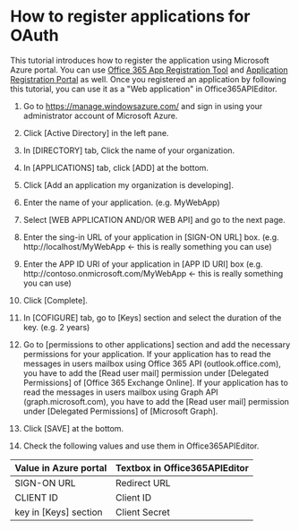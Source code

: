 # How to register applications for OAuth

This tutorial introduces how to register the application using Microsoft Azure portal. You can use [Office 365 App Registration Tool](http://dev.office.com/app-registration) and [Application Registration Portal](https://apps.dev.microsoft.com) as well.
Once you registered an application by following this tutorial, you can use it as a "Web application" in Office365APIEditor.

1. Go to https://manage.windowsazure.com/ and sign in using your administrator account of Microsoft Azure.

2. Click [Active Directory] in the left pane.

3. In [DIRECTORY] tab, Click the name of your organization.

4. In [APPLICATIONS] tab, click [ADD] at the bottom.

5. Click [Add an application my organization is developing].

6. Enter the name of your application. (e.g. MyWebApp)

7. Select [WEB APPLICATION AND/OR WEB API] and go to the next page.

8. Enter the sing-in URL of your application in [SIGN-ON URL] box. (e.g. http&#58;<span></span>//localhost/MyWebApp <- this is really something you can use)

9. Enter the APP ID URI of your application in [APP ID URI] box (e.g. http&#58;<span></span>//contoso.onmicrosoft.com/MyWebApp <- this is really something you can use)

10. Click [Complete].

11. In [COFIGURE] tab, go to [Keys] section and select the duration of the key. (e.g. 2 years)

12. Go to [permissions to other applications] section and add the necessary permissions for your application.
If your application has to read the messages in users mailbox using Office 365 API (outlook.office.com), you have to add the [Read user mail] permission under [Delegated Permissions] of [Office 365 Exchange Online].
If your application has to read the messages in users mailbox using Graph API (graph.microsoft.com), you have to add the [Read user mail] permission under [Delegated Permissions] of [Microsoft Graph].

13. Click [SAVE] at the bottom.

14. Check the following values and use them in Office365APIEditor.

| Value in Azure portal | Textbox in Office365APIEditor |  
|:----------------------|-------------------------------|  
|SIGN-ON URL            |Redirect URL                   |  
|CLIENT ID              |Client ID                      |  
|key in [Keys] section  |Client Secret                  |  
